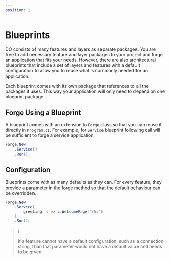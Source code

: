```yaml
---
position: 1
---
```


# Blueprints

DO consists of many features and layers as separate packages. You are free to
add necessary feature and layer packages to your project and forge an
application that fits your needs. However, there are also architectural
blueprints that include a set of layers and features with a default
configuration to allow you to reuse what is commonly needed for an application.

Each blueprint comes with its own package that references to all the packages
it uses. This way your application will only need to depend on one blueprint
package.

## Forge Using a Blueprint

A blueprint comes with an extension to `Forge` class so that you can reuse it
directly in `Program.cs`. For example, for `Service` blueprint following call
will be sufficient to forge a service application;

```csharp
Forge.New
    .Service()
    .Run();
```

## Configuration

Blueprints come with as many defaults as they can. For every feature, they
provide a parameter in the forge method so that the default behaviour can be
overridden.

```csharp
Forge.New
    .Service(
        greeting: c => c.WelcomePage("/hi")
    )
    .Run();
```

> :information_source:
>
> If a feature cannot have a default configuration, such as a connection
> string, than that parameter would not have a default value and needs to be
> given.
